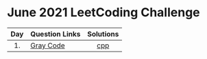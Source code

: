 # June 2021 LeetCoding Challenge

| Day | Question Links                                                                                                             |           Solutions            |
| :-: | :------------------------------------------------------------------------------------------------------------------------- | :----------------------------: |
| 1.  | [Gray Code](https://leetcode.com/explore/challenge/card/july-leetcoding-challenge-2021/608/week-1-july-1st-july-7th/3799/) | [cpp](./01.%20Gray%20Code.cpp) |

